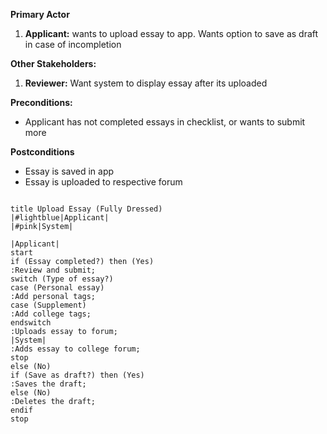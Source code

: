 **Primary Actor**
1. **Applicant:** wants to upload essay to app. Wants option to save as draft in case of incompletion

**Other Stakeholders:**
1. **Reviewer:** Want system to display essay after its uploaded

**Preconditions:**
* Applicant has not completed essays in checklist, or wants to submit more

**Postconditions**
* Essay is saved in app
* Essay is uploaded to respective forum

````plantuml

title Upload Essay (Fully Dressed)
|#lightblue|Applicant| 
|#pink|System|

|Applicant|
start
if (Essay completed?) then (Yes)
:Review and submit;
switch (Type of essay?)
case (Personal essay)
:Add personal tags;
case (Supplement)
:Add college tags;
endswitch
:Uploads essay to forum;
|System|
:Adds essay to college forum;
stop
else (No)
if (Save as draft?) then (Yes)
:Saves the draft;
else (No) 
:Deletes the draft;
endif
stop
````
